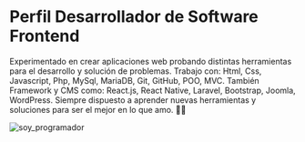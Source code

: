 # Perfil Desarrollador de Software Frontend

Experimentado en crear aplicaciones web probando distintas herramientas para el desarrollo y solución de problemas.
Trabajo con: Html, Css, Javascript, Php, MySql, MariaDB, Git, GitHub, POO, MVC.
También Framework y CMS como: React.js, React Native, Laravel, Bootstrap, Joomla, WordPress.
Siempre dispuesto a aprender nuevas herramientas y soluciones para ser el mejor en lo que amo. 👨‍💻

![soy_programador](https://media3.giphy.com/media/qgQUggAC3Pfv687qPC/giphy.gif)
